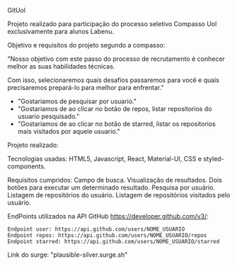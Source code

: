 GitUol

Projeto realizado para participação do processo seletivo Compasso Uol exclusivamente para alunos Labenu.


Objetivo e requisitos do projeto segundo a compasso:

"Nosso objetivo com este passo do processo de recrutamento é conhecer melhor as suas habilidades técnicas.

Com isso, selecionaremos quais desafios passaremos para você e quais precisaremos prepará-lo para melhor para enfrentar."

- "Gostariamos de pesquisar por usuario."
- "Gostariamos de ao clicar no botão de repos, listar repositorios do usuario pesquisado."
- "Gostariamos de ao clicar no botão de starred, listar os repositorios mais visitados por aquele usuario."

Projeto realizado:

Tecnologias usadas: HTML5, Javascript, React, Material-UI, CSS e styled-components.

Requisitos cumpridos:
    Campo de busca.
    Visualização de resultados.
    Dois botões para executar um determinado resultado.
    Pesquisa por usuário.
    Listagem de repositórios do usuário.
    Listagem de repositórios visitados pelo usuário.

EndPoints utilizados na API GitHub https://developer.github.com/v3/:

    Endpoint user: https://api.github.com/users/NOME_USUARIO
    Endpoint repos: https://api.github.com/users/NOME_USUARIO/repos
    Endpoint starred: https://api.github.com/users/NOME_USUARIO/starred

Link do surge: "plausible-silver.surge.sh"